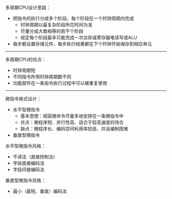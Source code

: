 多周期CPU设计思路：

+ 把指令的执行分成多个阶段，每个阶段在一个时钟周期内完成
  + 时钟周期以最复杂阶段所花时间为准
  + 尽量分成大致相等的若干个阶段
  + 规定每个阶段最多只能完成一次访存或寄存器堆读写或ALU
+ 每步都设置存储元件，每步执行结果都在下个时钟开始保存到相应单元

---

多周期CPU的优点：

+ 时钟周期短
+ 不同指令所用时钟周期数不同
+ 功能部件在一条指令执行过程中可以被重复使用

---

微指令格式设计：

+ 水平型微指令
  + 基本思想：相容微命令尽量多地安排在一条微指令中
  + 优点：微程序短、并行性高、适合于较高速度的场合
  + 缺点：微程序长、编码空间利用率较低、并且编制困难
+ 垂直型微指令



水平型微指令风格：

+ 不译法（直接控制法）
+ 字段直接编码法
+ 字段间接编码法

垂直型微指令风格：

+ 最小（最短、垂直）编码法

